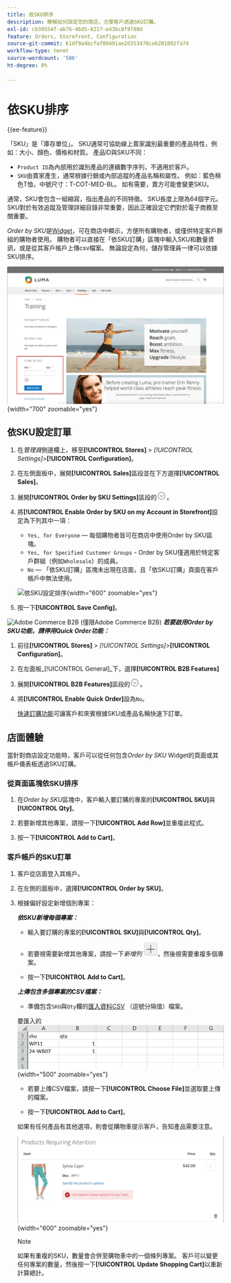 ```yaml
---
title: 依SKU排序
description: 瞭解如何設定您的商店，方便客戶透過SKU訂購。
exl-id: cb39554f-ab76-46d5-8217-e43bc8f9f88d
feature: Orders, Storefront, Configuration
source-git-commit: 61df9a4bcfaf09491ae2d353478ceb281082fa74
workflow-type: tm+mt
source-wordcount: '586'
ht-degree: 0%

---
```


# 依SKU排序

{{ee-feature}}

「SKU」是「庫存單位」。 SKU通常可協助線上賣家識別最重要的產品特性，例如：大小、顏色、價格和材質。 產品ID與SKU不同：

- `Product ID`為內部用於識別產品的連續數字序列，不適用於客戶。
- `SKU`由賣家產生，通常根據行銷或內部追蹤的產品名稱和屬性。 例如：藍色棉色T恤，中號尺寸：T-COT-MED-BL。 如有需要，賣方可能會變更SKU。

通常，SKU會包含一組縮寫，指出產品的不同特徵。 SKU長度上限為64個字元。 SKU對於有效追蹤及管理詳細目錄非常重要，因此正確設定它們對於電子商務至關重要。

_Order by SKU_&#x200B;是[Widget](../content-design/widgets.md)，可在商店中顯示，方便所有購物者，或僅供特定客戶群組的購物者使用。 購物者可以直接在「依SKU訂購」區塊中輸入SKU和數量資訊，或是從其客戶帳戶上傳csv檔案。 無論設定為何，儲存管理員一律可以依據SKU排序。

![在店面中由SKU訂購](./assets/storefront-order-by-sku.png){width="700" zoomable="yes"}

## 依SKU設定訂單

1. 在&#x200B;_管理員_&#x200B;側邊欄上，移至&#x200B;**[!UICONTROL Stores]** > _[!UICONTROL Settings]_>**[!UICONTROL Configuration]**。

1. 在左側面板中，展開&#x200B;**[!UICONTROL Sales]**&#x200B;區段並在下方選擇&#x200B;**[!UICONTROL Sales]**。

1. 展開&#x200B;**[!UICONTROL Order by SKU Settings]**&#x200B;區段的![擴充選擇器](../assets/icon-display-expand.png)。

1. 將&#x200B;**[!UICONTROL Enable Order by SKU on my Account in Storefront]**&#x200B;設定為下列其中一項：

   - `Yes, for Everyone` — 每個購物者皆可在商店中使用Order by SKU區塊。
   - `Yes, for Specified Customer Groups` - Order by SKU僅適用於特定客戶群組（例如`Wholesale`）的成員。
   - `No` — 「依SKU訂購」區塊未出現在店面，且「依SKU訂購」頁面在客戶帳戶中無法使用。

   ![依SKU設定排序](../configuration-reference/sales/assets/sales-order-by-sku-settings.png){width="600" zoomable="yes"}

1. 按一下&#x200B;**[!UICONTROL Save Config]**。

![Adobe Commerce B2B](../assets/b2b.svg) (僅限Adobe Commerce B2B) _**若要啟用Order by SKU功能，請停用Quick Order功能：**_

1. 前往&#x200B;**[!UICONTROL Stores]** > _[!UICONTROL Settings]_>**[!UICONTROL Configuration]**。

1. 在左面板&#x200B;_[!UICONTROL General]_下，選擇&#x200B;**[!UICONTROL B2B Features]**

1. 展開&#x200B;**[!UICONTROL B2B Features]**&#x200B;區段的![擴充選擇器](../assets/icon-display-expand.png)。

1. 將&#x200B;**[!UICONTROL Enable Quick Order]**&#x200B;設為`No`。

   [快速訂購功能](../b2b/quick-order.md)可讓客戶和來賓根據SKU或產品名稱快速下訂單。

## 店面體驗

當針對商店設定功能時，客戶可以從任何包含&#x200B;_Order by SKU_ Widget的頁面或其帳戶儀表板透過SKU訂購。

### 從頁面區塊依SKU排序

1. 在&#x200B;_Order by SKU_&#x200B;區塊中，客戶輸入要訂購的專案的&#x200B;**[!UICONTROL SKU]**&#x200B;與&#x200B;**[!UICONTROL Qty]**。

1. 若要新增其他專案，請按一下&#x200B;**[!UICONTROL Add Row]**&#x200B;並重複此程式。

1. 按一下&#x200B;**[!UICONTROL Add to Cart]**。

### 客戶帳戶的SKU訂單

1. 客戶從店面登入其帳戶。

1. 在左側的面板中，選擇&#x200B;**[!UICONTROL Order by SKU]**。

1. 根據偏好設定新增個別專案：

   _**依SKU新增每個專案：**_

   - 輸入要訂購的專案的&#x200B;**[!UICONTROL SKU]**&#x200B;與&#x200B;**[!UICONTROL Qty]**。

   - 若要視需要新增其他專案，請按一下&#x200B;_新增列_ ![加號按鈕](../assets/button-add-item.png)，然後視需要重複多個專案。

   - 按一下&#x200B;**[!UICONTROL Add to Cart]**。

   _**上傳包含多個專案的CSV檔案：**_

   - 準備包含`SKU`與`Qty`欄的[匯入資料CSV](../systems/data-csv.md) （逗號分隔值）檔案。

   要匯入的![SKU](./assets/account-dashboard-order-by-sku-import.png){width="500" zoomable="yes"}

   - 若要上傳CSV檔案，請按一下&#x200B;**[!UICONTROL Choose File]**&#x200B;並選取要上傳的檔案。

   - 按一下&#x200B;**[!UICONTROL Add to Cart]**。

   如果有任何產品有其他選項，則會從購物車提示客戶，告知產品需要注意。

   ![產品需要注意](./assets/account-dashboard-order-by-sku-cart-product-requires-attention.png){width="600" zoomable="yes"}

   >[!NOTE]
   >
   >如果有重複的SKU，數量會合併至購物車中的一個條列專案。 客戶可以變更任何專案的數量，然後按一下&#x200B;**[!UICONTROL Update Shopping Cart]**&#x200B;以重新計算總計。

